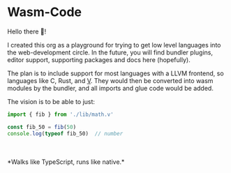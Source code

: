 # Wasm-Code

Hello there 👋!

I created this org as a playground for trying to get low level languages into the web-development circle.
In the future, you will find bundler plugins, editor support, supporting packages and docs here (hopefully).

The plan is to include support for most languages with a LLVM frontend, so languages like C, Rust, and [V](https://github.com/vlang/v). They would then be converted into wasm modules by the bundler, and all imports and glue code would be added.

The vision is to be able to just:

```ts
import { fib } from './lib/math.v'

const fib_50 = fib(50)
console.log(typeof fib_50)  // number
```

<br>
<br>
*Walks like TypeScript, runs like native.*
